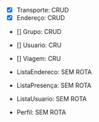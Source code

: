 - [x] Transporte: CRUD
- [x] Endereço: CRUD
- [] Grupo: CRUD
- [] Usuario: CRU
- [] Viagem: CRU

- ListaEndereco: SEM ROTA
- ListaPresença: SEM ROTA
- ListaUsuario: SEM ROTA
- Perfil: SEM ROTA